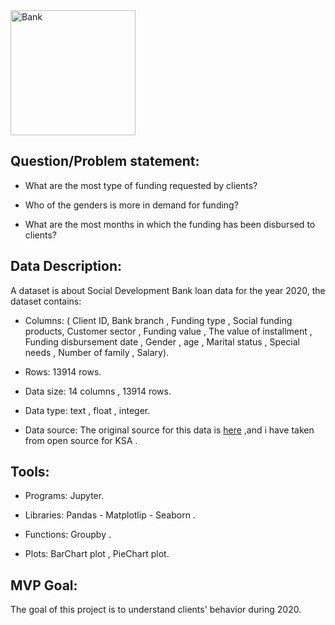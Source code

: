 
<img src="https://user-images.githubusercontent.com/93095814/142260896-f26fe3f9-18c6-4f3d-8fd1-4a42f0e782d1.png" alt="Bank" style="width:200px;height:200px;">


## Question/Problem statement:

* What are the most type of funding requested by clients?

* Who of the genders is more in demand for funding?

* What are the most months in which the funding has been disbursed to clients?




## Data Description: 

A dataset is about Social Development Bank loan data for the year 2020, the dataset contains:
	
* Columns: ( Client ID,  Bank branch , Funding type , Social funding products, Customer sector , Funding value , The value of installment , Funding disbursement date , Gender , age , Marital status , Special needs , Number of family , Salary).

* Rows: 13914 rows.

* Data size: 14 columns , 13914 rows.

* Data type: text , float , integer.

* Data source: The original source for this data is <a href="https://data.gov.sa/Data/ar/dataset/social-development-bank-loans-for-2020">here</a> ,and i have taken from open source for KSA .




## Tools:

* Programs:  Jupyter.

* Libraries:  Pandas - Matplotlip - Seaborn  .

* Functions: Groupby .


* Plots: BarChart plot , PieChart plot.



## MVP Goal:
The goal of this project is to understand clients' behavior during 2020.
